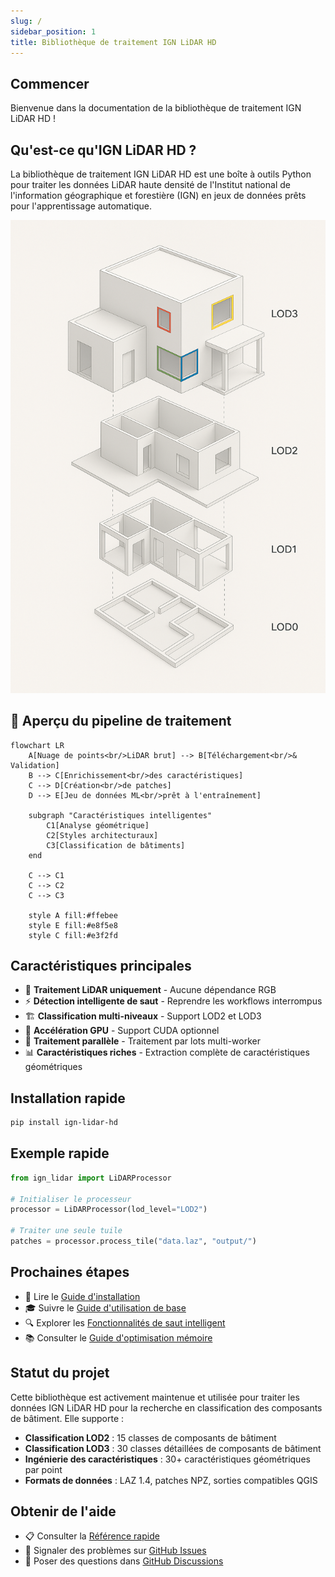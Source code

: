 ```yaml
---
slug: /
sidebar_position: 1
title: Bibliothèque de traitement IGN LiDAR HD
---
```


## Commencer

Bienvenue dans la documentation de la bibliothèque de traitement IGN LiDAR HD !

## Qu'est-ce qu'IGN LiDAR HD ?

La bibliothèque de traitement IGN LiDAR HD est une boîte à outils Python pour traiter les données LiDAR haute densité de l'Institut national de l'information géographique et forestière (IGN) en jeux de données prêts pour l'apprentissage automatique.

![Niveaux de détail des bâtiments](../../../../static/img/axonometry.png)

## 🔄 Aperçu du pipeline de traitement

```mermaid
flowchart LR
    A[Nuage de points<br/>LiDAR brut] --> B[Téléchargement<br/>& Validation]
    B --> C[Enrichissement<br/>des caractéristiques]
    C --> D[Création<br/>de patches]
    D --> E[Jeu de données ML<br/>prêt à l'entraînement]

    subgraph "Caractéristiques intelligentes"
        C1[Analyse géométrique]
        C2[Styles architecturaux]
        C3[Classification de bâtiments]
    end

    C --> C1
    C --> C2
    C --> C3

    style A fill:#ffebee
    style E fill:#e8f5e8
    style C fill:#e3f2fd
```

## Caractéristiques principales

- 🎯 **Traitement LiDAR uniquement** - Aucune dépendance RGB
- ⚡ **Détection intelligente de saut** - Reprendre les workflows interrompus
- 🏗️ **Classification multi-niveaux** - Support LOD2 et LOD3
- 🚀 **Accélération GPU** - Support CUDA optionnel
- 🔄 **Traitement parallèle** - Traitement par lots multi-worker
- 📊 **Caractéristiques riches** - Extraction complète de caractéristiques géométriques

## Installation rapide

```bash
pip install ign-lidar-hd
```

## Exemple rapide

```python
from ign_lidar import LiDARProcessor

# Initialiser le processeur
processor = LiDARProcessor(lod_level="LOD2")

# Traiter une seule tuile
patches = processor.process_tile("data.laz", "output/")
```

## Prochaines étapes

- 📖 Lire le [Guide d'installation](installation/quick-start.md)
- 🎓 Suivre le [Guide d'utilisation de base](guides/basic-usage.md)
- 🔍 Explorer les [Fonctionnalités de saut intelligent](features/smart-skip.md)
- 📚 Consulter le [Guide d'optimisation mémoire](reference/memory-optimization.md)

## Statut du projet

Cette bibliothèque est activement maintenue et utilisée pour traiter les données IGN LiDAR HD pour la recherche en classification des composants de bâtiment. Elle supporte :

- **Classification LOD2** : 15 classes de composants de bâtiment
- **Classification LOD3** : 30 classes détaillées de composants de bâtiment
- **Ingénierie des caractéristiques** : 30+ caractéristiques géométriques par point
- **Formats de données** : LAZ 1.4, patches NPZ, sorties compatibles QGIS

## Obtenir de l'aide

- 📋 Consulter la [Référence rapide](https://github.com/sducournau/IGN_LIDAR_HD_DATASET/blob/main/QUICK_REFERENCE.md)
- 🐛 Signaler des problèmes sur [GitHub Issues](https://github.com/sducournau/IGN_LIDAR_HD_DATASET/issues)
- 💬 Poser des questions dans [GitHub Discussions](https://github.com/sducournau/IGN_LIDAR_HD_DATASET/discussions)
